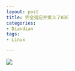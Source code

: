 ```yaml
---
layout: post
title: 完全适应并爱上了KDE
categories:
- Diandian
tags:
- Linux

---
```

<img src="http://m2.img.srcdd.com/farm4/d/2012/0627/10/BC68A6CDFBA8D4593E4FAFA58D2850E4_B500_900_256_261.JPEG" />